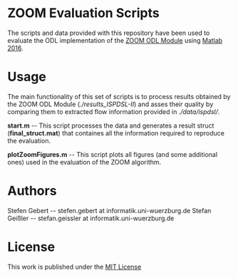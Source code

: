 # ZOOM Evaluation Scripts
The scripts and data provided with this repository have been used to evaluate the ODL implementation of the [ZOOM ODL Module](https://github.com/lsinfo3/zoom-odl) using [Matlab 2016](http://de.mathworks.com/products/matlab/).

# Usage
The main functionality of this set of scripts is to process results obtained by the ZOOM ODL Module (*./results_ISPDSL-II*) and asses their quality by comparing them to extracted flow information provided in *./data/ispdsl/*.

**start.m** -- This script processes the data and generates a result struct (**final_struct.mat**) that containes all the information required to reproduce the evaluation.

**plotZoomFigures.m** -- This script plots all figures (and some additional ones) used in the evaluation of the ZOOM algorithm.

# Authors
Stefen Gebert -- stefen.gebert at informatik.uni-wuerzburg.de
Stefan Geißler -- stefan.geissler at informatik.uni-wuerzburg.de

# License
This work is published under the [MIT License](https://opensource.org/licenses/MIT)

